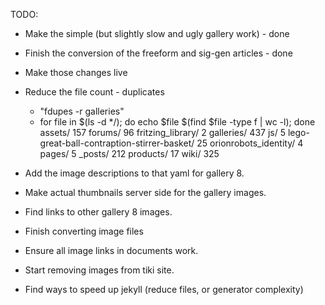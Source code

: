 TODO:
* Make the simple (but slightly slow and ugly gallery work) - done
* Finish the conversion of the freeform and sig-gen articles - done
* Make those changes live
* Reduce the file count - duplicates
    * "fdupes -r galleries"
    * for file in $(ls -d */); do echo $file $(find $file -type f | wc -l); done
        assets/ 157
        forums/ 96
        fritzing_library/ 2
        galleries/ 437
        js/ 5
        lego-great-ball-contraption-stirrer-basket/ 25
        orionrobots_identity/ 4
        pages/ 5
        _posts/ 212
        products/ 17
        wiki/ 325

* Add the image descriptions to that yaml for gallery 8.
* Make actual thumbnails server side for the gallery images.
* Find links to other gallery 8 images.
* Finish converting image files
* Ensure all image links in documents work.
* Start removing images from tiki site.
* Find ways to speed up jekyll (reduce files, or generator complexity)